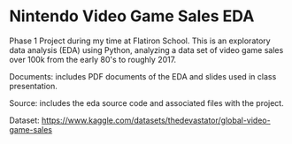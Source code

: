 # Nintendo Video Game Sales EDA

Phase 1 Project during my time at Flatiron School. This is an exploratory data analysis (EDA) using Python, analyzing a data set of video game sales over 100k from the early 80's to roughly 2017.

Documents: includes PDF documents of the EDA and slides used in class presentation.

Source: includes the eda source code and associated files with the project.

Dataset: https://www.kaggle.com/datasets/thedevastator/global-video-game-sales
